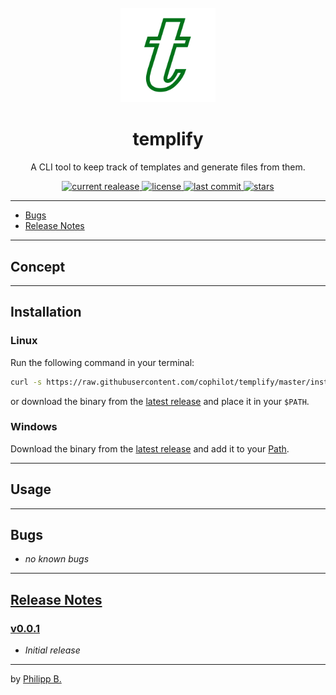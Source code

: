 <div align="center">
  <br />
  <img src="assets/logo.png" alt="templifyLogo" width="30%"/>
  <h1>templify</h1>
  <p>
     A CLI tool to keep track of templates and generate files from them.
  </p>
</div>

<!-- Badges -->
<div align="center">
   <a href="https://github.com/cophilot/templify/releases">
       <img src="https://img.shields.io/github/v/release/cophilot/templify?display_name=tag" alt="current realease" />
   </a>
   <a href="https://github.com/cophilot/templify/blob/main/LICENSE">
       <img src="https://img.shields.io/github/license/cophilot/templify" alt="license" />
   </a>
   <a href="https://github.com/cophilot/templify/commits/main">
       <img src="https://img.shields.io/github/last-commit/cophilot/templify" alt="last commit" />
   </a>
   <a href="https://github.com/cophilot/templify/stargazers">
       <img src="https://img.shields.io/github/stars/cophilot/templify" alt="stars" />
   </a>
</div>

---

-   [Bugs](#bugs)
-   [Release Notes](#release-notes)

---

## Concept

---

## Installation

### Linux

Run the following command in your terminal:

```bash
curl -s https://raw.githubusercontent.com/cophilot/templify/master/install | sudo bash
```

or download the binary from the [latest release](https://github.com/cophilot/templify/releases/latest) and place it in your `$PATH`.

### Windows

Download the binary from the [latest release](https://github.com/cophilot/templify/releases/latest) and add it to your [Path](https://medium.com/@kevinmarkvi/how-to-add-executables-to-your-path-in-windows-5ffa4ce61a53).

---

## Usage

---

## Bugs

-   _no known bugs_

---

## [Release Notes](https://github.com/cophilot/templify/blob/master/CHANGELOG.md)

### [v0.0.1](https://github.com/cophilot/templify/tree/0.0.1)

-   _Initial release_

---

by [Philipp B.](https://github.com/cophilot)
